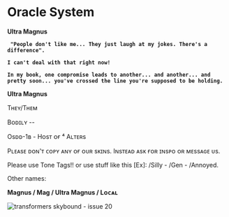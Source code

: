 # Oracle System
**Ultra Magnus**


**` "People don't like me... They just laugh at my jokes. There's a difference".`**

**`I can't deal with that right now!`**

**`In my book, one compromise leads to another... and another... and pretty soon... you've crossed the line you're supposed to be holding.`**

**Ultra Magnus**

Tʜᴇʏ/Tʜᴇᴍ

Bᴏᴅɪʟʏ --

Osᴅᴅ-1ʙ - Hᴏsᴛ ᴏғ ⁴ Aʟᴛᴇʀs

Pʟᴇᴀsᴇ ᴅᴏɴ'ᴛ ᴄᴏᴘʏ ᴀɴʏ ᴏғ ᴏᴜʀ sᴋɪɴs. Iɴsᴛᴇᴀᴅ ᴀsᴋ ғᴏʀ ɪɴsᴘᴏ ᴏʀ ᴍᴇssᴀɢᴇ ᴜs.

Please use Tone Tags!! or use stuff like this [Ex]: /Silly - /Gen - /Annoyed.

Other names:

**Magnus / Mag / Ultra Magnus / Lᴏᴄᴀʟ**






![transformers skybound - issue 20](https://github.com/user-attachments/assets/3da3f8b4-c02d-4280-8285-0da99d6a74ef)




